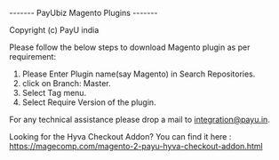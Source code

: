 ------- PayUbiz Magento Plugins -------

Copyright (c) PayU india

Please follow the below steps to download Magento plugin as per requirement:

1. Please Enter Plugin name(say Magento) in Search Repositories.
2. click on Branch: Master.
3. Select Tag menu.
4. Select Require Version of the plugin.


For any technical assistance please drop a mail to integration@payu.in.

Looking for the Hyva Checkout Addon? You can find it here : https://magecomp.com/magento-2-payu-hyva-checkout-addon.html
